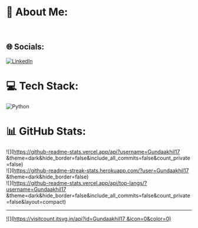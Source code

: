 
# 💫 About Me:
<br>


## 🌐 Socials:
[![LinkedIn](https://img.shields.io/badge/LinkedIn-%230077B5.svg?logo=linkedin&logoColor=white)](https://linkedin.com/in/https://www.linkedin.com/in/akhil-gunda-456b272a2?utm_source=share&utm_campaign=share_via&utm_content=profile&utm_medium=android_app) 

# 💻 Tech Stack:
![Python](https://img.shields.io/badge/python-3670A0?style=for-the-badge&logo=python&logoColor=ffdd54)
# 📊 GitHub Stats:
![](https://github-readme-stats.vercel.app/api?username=Gundaakhil17 &theme=dark&hide_border=false&include_all_commits=false&count_private=false)<br/>
![](https://github-readme-streak-stats.herokuapp.com/?user=Gundaakhil17 &theme=dark&hide_border=false)<br/>
![](https://github-readme-stats.vercel.app/api/top-langs/?username=Gundaakhil17 &theme=dark&hide_border=false&include_all_commits=false&count_private=false&layout=compact)

---
[![](https://visitcount.itsvg.in/api?id=Gundaakhil17 &icon=0&color=0)](https://visitcount.itsvg.in)

<!-- Proudly created with GPRM ( https://gprm.itsvg.in ) -->
